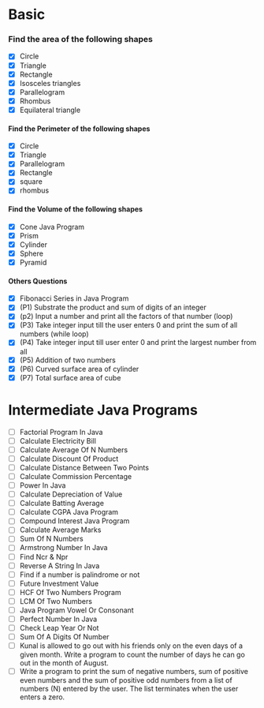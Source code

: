 # Basic
### Find the area of the following shapes 
- [x] Circle 
- [x] Triangle 
- [x] Rectangle 
- [x] Isosceles triangles 
- [x] Parallelogram
- [x] Rhombus
- [x] Equilateral triangle

#### Find the Perimeter of the following shapes 
- [x] Circle
- [x] Triangle
- [x] Parallelogram
- [x] Rectangle 
- [x] square
- [x] rhombus
   
#### Find the Volume of the following shapes 
- [x] Cone Java Program
- [x] Prism
- [x] Cylinder
- [x] Sphere
- [x] Pyramid

#### Others Questions
- [x] Fibonacci Series in Java Program
- [x] (P1) Substrate the product and sum of digits of an integer
- [x] (p2) Input a number and print all the factors of that number (loop)
- [x] (P3) Take integer input till the user enters 0 and print the sum of all numbers (while loop)
- [x] (P4) Take integer input till user enter 0 and print the largest number from all
- [x] (P5) Addition of two numbers
- [x] (P6) Curved surface area of cylinder
- [x] (P7) Total surface area of cube
  
# Intermediate Java Programs  
- [ ] Factorial Program In Java  
- [ ] Calculate Electricity Bill 
- [ ] Calculate Average Of N Numbers  
- [ ] Calculate Discount Of Product  
- [ ] Calculate Distance Between Two Points  
- [ ] Calculate Commission Percentage  
- [ ] Power In Java  
- [ ] Calculate Depreciation of Value  
- [ ] Calculate Batting Average  
- [ ] Calculate CGPA Java Program  
- [ ] Compound Interest Java Program  
- [ ] Calculate Average Marks  
- [ ] Sum Of N Numbers  
- [ ] Armstrong Number In Java  
- [ ] Find Ncr & Npr  
- [ ] Reverse A String In Java  
- [ ] Find if a number is palindrome or not  
- [ ] Future Investment Value  
- [ ] HCF Of Two Numbers Program  
- [ ] LCM Of Two Numbers  
- [ ] Java Program Vowel Or Consonant  
- [ ] Perfect Number In Java  
- [ ] Check Leap Year Or Not  
- [ ] Sum Of A Digits Of Number  
- [ ] Kunal is allowed to go out with his friends only on the even days of a given month. Write a program to count the number of days he can go out in the month of August.  
- [ ] Write a program to print the sum of negative numbers, sum of positive even numbers and the sum of positive odd numbers from a list of numbers (N) entered by the user. The list terminates when the user enters a zero.
